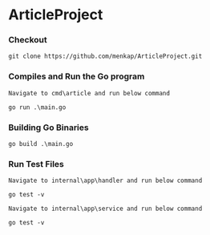 # ArticleProject
### Checkout
```
git clone https://github.com/menkap/ArticleProject.git
```
### Compiles and Run the Go program
```
Navigate to cmd\article and run below command

go run .\main.go
```
### Building Go Binaries
```
go build .\main.go
```

### Run Test Files
```
Navigate to internal\app\handler and run below command

go test -v
```
```
Navigate to internal\app\service and run below command

go test -v
```
